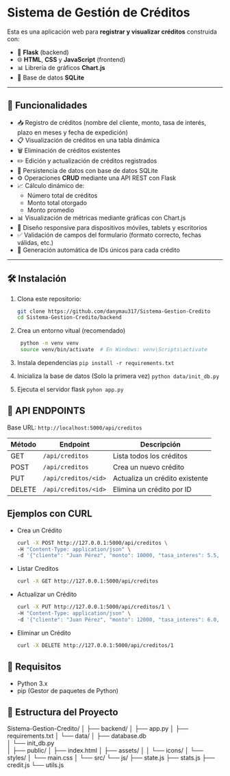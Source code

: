 # Sistema de Gestión de Créditos

Esta es una aplicación web para **registrar y visualizar créditos** construida con:

- 🐍 **Flask** (backend)
- 🌐 **HTML**, **CSS** y **JavaScript** (frontend)
- 📊 Librería de gráficos **Chart.js**
- 💾 Base de datos **SQLite**

---

## 🚀 Funcionalidades

- 📥 Registro de créditos (nombre del cliente, monto, tasa de interés, plazo en meses y fecha de expedición)
- 📋 Visualización de créditos en una tabla dinámica
- 🗑️ Eliminación de créditos existentes
- ✏️ Edición y actualización de créditos registrados
- 💾 Persistencia de datos con base de datos SQLite
- ⚙️ Operaciones **CRUD** mediante una API REST con Flask
- 📈 Cálculo dinámico de:
  - Número total de créditos
  - Monto total otorgado
  - Monto promedio
- 📊 Visualización de métricas mediante gráficas con Chart.js
- 📱 Diseño responsive para dispositivos móviles, tablets y escritorios
- ✅ Validación de campos del formulario (formato correcto, fechas válidas, etc.)
- 🔢 Generación automática de IDs únicos para cada crédito

---

## 🛠️ Instalación

1. Clona este repositorio:

   ```bash
   git clone https://github.com/danymau317/Sistema-Gestion-Credito
   cd Sistema-Gestion-Credito/backend
   ```

2. Crea un entorno vitual (recomendado)

   ```bash
    python -m venv venv
    source venv/bin/activate  # En Windows: venv\Scripts\activate
   ```

3. Instala dependencias
   `pip install -r requirements.txt`

4. Inicializa la base de datos (Solo la primera vez)
   `python data/init_db.py`

5. Ejecuta el servidor flask
   `pyhon app.py`

## 🔌 API ENDPOINTS

Base URL: `http://localhost:5000/api/creditos`

| Método | Endpoint             | Descripción                    |
| ------ | -------------------- | ------------------------------ |
| GET    | `/api/creditos`      | Lista todos los créditos       |
| POST   | `/api/creditos`      | Crea un nuevo crédito          |
| PUT    | `/api/creditos/<id>` | Actualiza un crédito existente |
| DELETE | `/api/creditos/<id>` | Elimina un crédito por ID      |

## Ejemplos con CURL

- Crea un Crédito

  ```bash
  curl -X POST http://127.0.0.1:5000/api/creditos \
  -H "Content-Type: application/json" \
  -d '{"cliente": "Juan Pérez", "monto": 10000, "tasa_interes": 5.5, "plazo": 12, "fecha_otorgamiento": "2025-04-17"}'
  ```

- Listar Creditos

  ```bash
  curl -X GET http://127.0.0.1:5000/api/creditos
  ```

- Actualizar un Crédito

  ```bash
  curl -X PUT http://127.0.0.1:5000/api/creditos/1 \
  -H "Content-Type: application/json" \
  -d '{"cliente": "Juan Pérez", "monto": 12000, "tasa_interes": 6.0, "plazo": 14, "fecha_otorgamiento": "2025-04-17"}'
  ```

- Eliminar un Crédito

  ```bash
  curl -X DELETE http://127.0.0.1:5000/api/creditos/1
  ```

## 📙 Requisitos

- Python 3.x
- pip (Gestor de paquetes de Python)

## 🦴 Estructura del Proyecto

Sistema-Gestion-Credito/
│
├── backend/
│ ├── app.py
│ ├── requirements.txt
│ └── data/
│ ├── database.db  
│ └── init_db.py  
│
├── public/
│ ├── index.html
│ ├── assets/
│ │ └── icons/
│ └── styles/
│ └── main.css
│
└── src/
└── js/
├── state.js
├── stats.js
├── credit.js
└── utils.js
